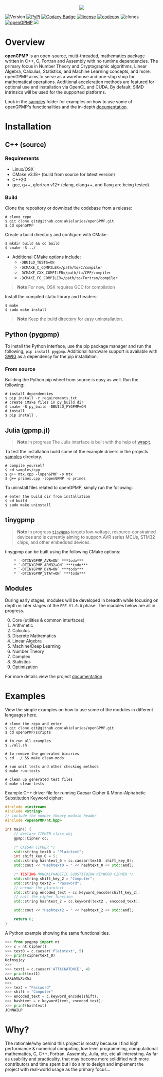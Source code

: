 <p align="center">
  <img src="https://raw.githubusercontent.com/akielaries/openGPMP/main/docs/openGPMP_logo_med.png" />
</p>

![Version](https://img.shields.io/github/v/release/akielaries/openGPMP?color=%23BF40BF)
[![PyPi](https://img.shields.io/pypi/v/pygpmp.svg)](https://pypi.python.org/pypi/pygpmp)
[![Codacy Badge](https://app.codacy.com/project/badge/Grade/cccab2412bac4217827559131efea8ee)](https://www.codacy.com/gh/akielaries/openGPMP/dashboard?utm_source=github.com&amp;utm_medium=referral&amp;utm_content=akielaries/openGPMP&amp;utm_campaign=Badge_Grade)
[![license](https://img.shields.io/github/license/akielaries/openGPMP?color=23228B22)](https://github.com/akielaries/openGPMP/blob/main/LICENSE)
[![codecov](https://codecov.io/gh/akielaries/openGPMP/branch/main/graph/badge.svg?token=KJBGLP8DYJ)](https://codecov.io/gh/akielaries/openGPMP)
![clones](https://raw.githubusercontent.com/akielaries/openGPMP/traffic/traffic-openGPMP/clones.svg)
[![openGPMP](https://github.com/akielaries/openGPMP/actions/workflows/opengpmp.yml/badge.svg)](https://github.com/akielaries/openGPMP/actions/)
![](https://tokei.rs/b1/github/akielaries/openGPMP)


# Overview
**openGPMP** is an open-source, multi-threaded, mathematics package written in C++, C, Fortran and Assembly with 
no runtime dependencies. The primary focus in Number Theory and Cryptographic algorithms, Linear Algebra, Calculus, 
Statistics, and Machine Learning concepts, and more. openGPMP aims to serve as a warehouse and one-stop shop for 
mathematical operations. Additional acceleration methods are featured for optional use and installation via OpenCL 
and CUDA. By default, SIMD intrinsics will be used for the supported platforms.

Look in the [samples](https://github.com/akielaries/openGPMP/tree/main/samples) folder for examples 
on how to use some of openGPMP's functionalities and the in-depth [documentation](https://akielaries.github.io/openGPMP/).

# Installation
## C++ (source)
### Requirements
* Linux/OSX
* CMake v3.18+ (build from source for latest version)
* C++20
* gcc, g++, gfortran v12+ (clang, clang++, and flang are being tested)

### Build
Clone the repository or download the codebase from a release:

```
# clone repo
$ git clone git@github.com:akielaries/openGPMP.git
$ cd openGPMP
```

Create a build directory and configure with CMake:
```
$ mkdir build && cd build
$ cmake -S ../
```
* Additional CMake options include:
    * `-DBUILD_TESTS=ON`
    * `-DCMAKE_C_COMPILER=/path/to/C/compiler`
    * `-DCMAKE_CXX_COMPILER=/path/to/CPP/compiler`
    * `-DCMAKE_FC_COMPILER=/path/to/Fortran/compiler`

> **Note** For now, OSX requires GCC for compilation

Install the compiled static library and headers:
```
$ make
$ sudo make install
```

> **Note**
> Keep the build directory for easy uninstallation.

## Python (pygpmp)
To install the Python interface, use the pip package manager and run the following, `pip install
pygpmp`. Additional hardware support is available with [SWIG](https://github.com/swig/swig) as a dependency for the pip
installation.

### From source
Building the Python pip wheel from source is easy as well. Run the following:
```
# install dependencies
$ pip install -r requirements.txt
# create CMake files in py_build dir
$ cmake -B py_build -DBUILD_PYGPMP=ON
# install
$ pip install .
```

## Julia (gpmp.jl)
> **Note** In progress
The Julia interface is built with the help of [wrapit](https://github.com/grasph/wrapit).


To test the installation build some of the example drivers in the projects 
[samples](https://github.com/akielaries/openGPMP/tree/main/samples) directory.

```
# compile yourself
$ cd samples/cpp
$ g++ mtx.cpp -lopenGPMP -o mtx
$ g++ primes.cpp -lopenGPMP -o primes
```

To uninstall files related to openGPMP, simply run the following:

```
# enter the build dir from installation
$ cd build
$ sudo make uninstall
```
## tinygpmp
> **Note** In progress
[`tinygpmp`](/tinygpmp) targets low-voltage, resource-constrained devices and is currently aiming to support
AVR series MCUs, STM32 chips, and other embedded devices.

tinygpmp can be built using the following CMake options:
```
    * `-DTINYGPMP_AVR=ON` ***todo***
    * `-DTINYGPMP_ARM32=ON` ***todo***
    * `-DTINYGPMP_DYN=ON` ***todo***
    * `-DTINYGPMP_STAT=ON` ***todo***
```

## Modules

During early stages, modules will be developed in breadth while focusing on depth
in later stages of the `PRE-V1.0.0` phase. The modules below are all in progress.

0. Core (utilities & common interfaces)
1. Arithmetic
2. Calculus
3. Discrete Mathematics
4. Linear Algebra
5. Machine/Deep Learning
6. Number Theory
7. Complex
8. Statistics
9. Optimization

For more details view the project [documentation](https://akielaries.github.io/openGPMP/).


# Examples

View the simple examples on how to use some of the modules in different languages [here](https://github.com/akielaries/openGPMP/tree/main/samples).

```
# clone the repo and enter
$ git clone git@github.com:akielaries/openGPMP.git 
$ cd openGPMP/scripts

# to run all examples 
$ ./all.sh

# to remove the generated binaries
$ cd ../ && make clean-mods

# run unit tests and other checking methods
$ make run-tests

# clean up generated test files
$ make clean-tests
```

Example C++ driver file for running Caesar Cipher & Mono-Alphabetic Substitution
Keyword cipher:

```cpp
#include <iostream>
#include <string>
// include the number theory module header
#include <openGPMP/nt.hpp>

int main() {
    // declare CIPHER class obj
    gpmp::Cipher cc;

    /* CAESAR CIPHER */
    std::string text0 = "Plaintext";
    int shift_key_0 = 5;
    std::string hashtext_0 = cc.caesar(text0, shift_key_0);
    std::cout << "Hashtext0 = " << hashtext_0 << std::endl;

    /* TESTING MONOALPHABETIC SUBSTITUION KEYWORD CIPHER */
    std::string shift_key_2 = "Computer";
    std::string text2 = "Password";
    // encode the plaintext
    std::string encoded_text = cc.keyword_encode(shift_key_2);
    // call the cipher function
    std::string hashtext_2 = cc.keyword(text2 , encoded_text);

    std::cout << "Hashtext2 = " << hashtext_2 << std::endl;

    return 0;
}
```


A Python example showing the same functionalities.

```python
>>> from pygpmp import nt
>>> c = nt.Cipher()
>>> text0 = c.caesar('Plaintext', 5)
>>> print(ciphertext_0)
Uqfnsyjcy
>>> 
>>> text1 = c.caesar('ATTACKATONCE', 4)
>>> print(text1)
EXXEGOEXSRGI
>>> 
>>> text = "Password"
>>> shift = "Computer"
>>> encoded_text = c.keyword_encode(shift);
>>> hashtext = c.keyword(text, encoded_text);
>>> print(hashtext)
JCNNWILP
```

# Why?
The rationale/why behind this project is mostly because I find high 
performance & numerical computing, low level programming, computational
mathematics, C, C++, Fortran, Assembly, Julia, etc, etc all interesting.
As far as usability and practicality, that may become more solidified 
with more contributors and time spent but I do aim to design and implement
the project with real-world usage as the primary focus...

